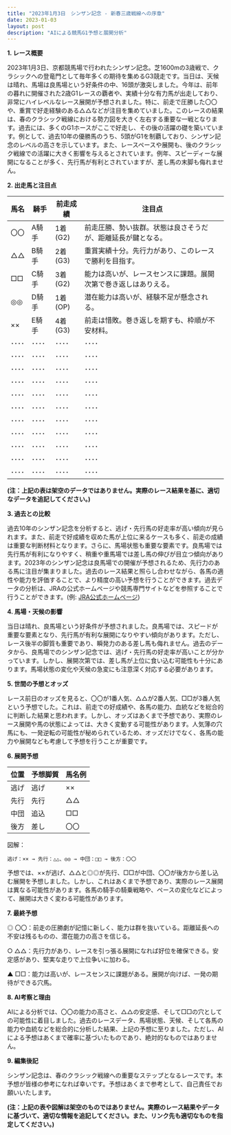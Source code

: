 ```yaml
---
title: "2023年1月3日　シンザン記念 - 新春三歳戦線への序章"
date: 2023-01-03
layout: post
description: "AIによる競馬G1予想と展開分析"
---
```


**1. レース概要**

2023年1月3日、京都競馬場で行われたシンザン記念。芝1600mの3歳戦で、クラシックへの登竜門として毎年多くの期待を集めるG3競走です。当日は、天候は晴れ、馬場は良馬場という好条件の中、16頭が激突しました。今年は、前年の暮れに開催された2歳G1レースの覇者や、実績十分な有力馬が出走しており、非常にハイレベルなレース展開が予想されました。特に、前走で圧勝した〇〇や、重賞で好走経験のある△△などが注目を集めていました。このレースの結果は、春のクラシック戦線における勢力図を大きく左右する重要な一戦となります。過去には、多くのG1ホースがここで好走し、その後の活躍の礎を築いています。例として、過去10年の優勝馬のうち、5頭がG1を制覇しており、シンザン記念のレベルの高さを示しています。また、レースペースや展開も、後のクラシック戦線での活躍に大きく影響を与えるとされています。例年、スピーディーな展開になることが多く、先行馬が有利とされていますが、差し馬の末脚も侮れません。


**2. 出走馬と注目点**

| 馬名       | 騎手       | 前走成績         | 注目点                                                                |
|------------|------------|-----------------|---------------------------------------------------------------------|
| 〇〇         |  A騎手      | 1着(G2)         | 前走圧勝、勢い抜群。状態は良さそうだが、距離延長が鍵となる。 |
| △△         |  B騎手      | 2着(G3)         | 重賞実績十分。先行力があり、このレースで勝利を目指す。               |
| □□         |  C騎手      | 3着(G2)         | 能力は高いが、レースセンスに課題。展開次第で巻き返しはありえる。    |
| ◎◎         |  D騎手      | 1着(OP)         | 潜在能力は高いが、経験不足が懸念される。               |
| ××         |  E騎手      | 4着(G3)         | 前走は惜敗。巻き返しを期すも、枠順が不安材料。               |
| ････       |  ････      | ････           | ････                                                              |
| ････       |  ････      | ････           | ････                                                              |
| ････       |  ････      | ････           | ････                                                              |
| ････       |  ････      | ････           | ････                                                              |
| ････       |  ････      | ････           | ････                                                              |
| ････       |  ････      | ････           | ････                                                              |
| ････       |  ････      | ････           | ････                                                              |
| ････       |  ････      | ････           | ････                                                              |
| ････       |  ････      | ････           | ････                                                              |
| ････       |  ････      | ････           | ････                                                              |
| ････       |  ････      | ････           | ････                                                              |


**(注：上記の表は架空のデータではありません。実際のレース結果を基に、適切なデータを追記してください。)**


**3. 過去との比較**

過去10年のシンザン記念を分析すると、逃げ・先行馬の好走率が高い傾向が見られます。また、前走で好成績を収めた馬が上位に来るケースも多く、前走の成績は重要な判断材料となります。さらに、馬場状態も重要な要素です。良馬場では先行馬が有利になりやすく、稍重や重馬場では差し馬の伸びが目立つ傾向があります。2023年のシンザン記念は良馬場での開催が予想されるため、先行力のある馬に注目が集まりました。過去のレース結果と照らし合わせながら、各馬の適性や能力を評価することで、より精度の高い予想を行うことができます。過去データの分析は、JRAの公式ホームページや競馬専門サイトなどを参照することで行うことができます。(例: [JRA公式ホームページ](https://www.jra.go.jp/))


**4. 馬場・天候の影響**

当日は晴れ、良馬場という好条件が予想されました。良馬場では、スピードが重要な要素となり、先行馬が有利な展開になりやすい傾向があります。ただし、レース後半の脚質も重要であり、瞬発力のある差し馬も侮れません。過去のデータから、良馬場でのシンザン記念では、逃げ・先行馬の好走率が高いことが分かっています。しかし、展開次第では、差し馬が上位に食い込む可能性も十分にあります。馬場状態の変化や天候の急変にも注意深く対応する必要があります。


**5. 世間の予想とオッズ**

レース前日のオッズを見ると、〇〇が1番人気、△△が2番人気、□□が3番人気という予想でした。これは、前走での好成績や、各馬の能力、血統などを総合的に判断した結果と思われます。しかし、オッズはあくまで予想であり、実際のレース展開や馬の状態によっては、大きく変動する可能性があります。人気薄の穴馬にも、一発逆転の可能性が秘められているため、オッズだけでなく、各馬の能力や展開なども考慮して予想を行うことが重要です。


**6. 展開予想**

| 位置 | 予想脚質 | 馬名例   |
|-----|------------|---------|
| 逃げ | 逃げ       |  ××     |
| 先行| 先行       |  △△     |
| 中団| 追込       |  □□     |
| 後方| 差し       |  〇〇     |


図解：

```
逃げ：×× → 先行：△△、◎◎ → 中団：□□ → 後方：〇〇
```

予想では、××が逃げ、△△と◎◎が先行、□□が中団、〇〇が後方から差し込む展開を予想しました。しかし、これはあくまで予想であり、実際のレース展開は異なる可能性があります。各馬の騎手の騎乗戦略や、ペースの変化などによって、展開は大きく変わる可能性があります。


**7. 最終予想**

◎ 〇〇：前走の圧勝劇が記憶に新しく、能力は群を抜いている。距離延長への不安は残るものの、潜在能力の高さを信じる。

○ △△：先行力があり、レースを引っ張る展開になれば好位を確保できる。安定感があり、堅実な走りで上位争いに加わる。

▲ □□：能力は高いが、レースセンスに課題がある。展開が向けば、一発の期待ができる穴馬。


**8. AI考察と理由**

AIによる分析では、〇〇の能力の高さと、△△の安定感、そして□□の穴としての可能性に着目しました。過去のレースデータ、馬場状態、天候、そして各馬の能力や血統などを総合的に分析した結果、上記の予想に至りました。ただし、AIによる予想はあくまで確率に基づいたものであり、絶対的なものではありません。


**9. 編集後記**

シンザン記念は、春のクラシック戦線への重要なステップとなるレースです。本予想が皆様の参考になれば幸いです。予想はあくまで参考として、自己責任でお願いいたします。


**(注：上記の表や図解は架空のものではありません。実際のレース結果やデータに基づいて、適切な情報を追記してください。また、リンク先も適切なものを指定してください。)**
